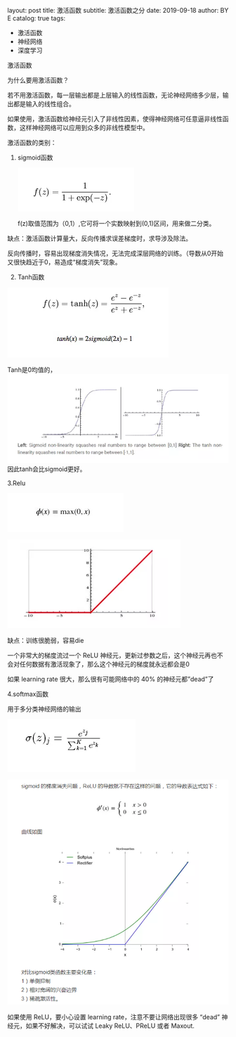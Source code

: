 layout:     post
title:    激活函数
subtitle:  激活函数之分
date:       2019-09-18
author:     BY E
catalog: true
tags:

- 激活函数
- 神经网络
- 深度学习

激活函数

为什么要用激活函数？

若不用激活函数，每一层输出都是上层输入的线性函数，无论神经网络多少层，输出都是输入的线性组合。

如果使用，激活函数给神经元引入了非线性因素，使得神经网络可任意逼非线性函数，这样神经网络可以应用到众多的非线性模型中。

激活函数的类别：

1. sigmoid函数

   ![1567735663521](../img/1567735663521.png)

   f(z)取值范围为（0,1）,它可将一个实数映射到(0,1)区间，用来做二分类。

缺点：激活函数计算量大，反向传播求误差梯度时，求导涉及除法。

反向传播时，容易出现梯度消失情况，无法完成深层网络的训练。（导数从0开始又很快趋近于0，易造成“梯度消失”现象。

2. Tanh函数

![1567736430674](../img/1567736430674.png)

Tanh是0均值的，![1567738408761](../img/1567738408761.png)因此tanh会比sigmoid更好。

3.Relu

![1567738364333](../img/1567738364333.png)

![1567738387337](../img/1567738387337.png)

缺点：训练很脆弱，容易die

一个非常大的梯度流过一个 ReLU 神经元，更新过参数之后，这个神经元再也不会对任何数据有激活现象了，那么这个神经元的梯度就永远都会是0

如果 learning rate 很大，那么很有可能网络中的 40% 的神经元都”dead”了

4.softmax函数

用于多分类神经网络的输出

![1567738853121](../img/1567738853121.png)

![1567738914973](../img/1567738914973.png)

如果使用 ReLU，要小心设置 learning rate，注意不要让网络出现很多 “dead” 神经元，如果不好解决，可以试试 Leaky ReLU、PReLU 或者 Maxout.

